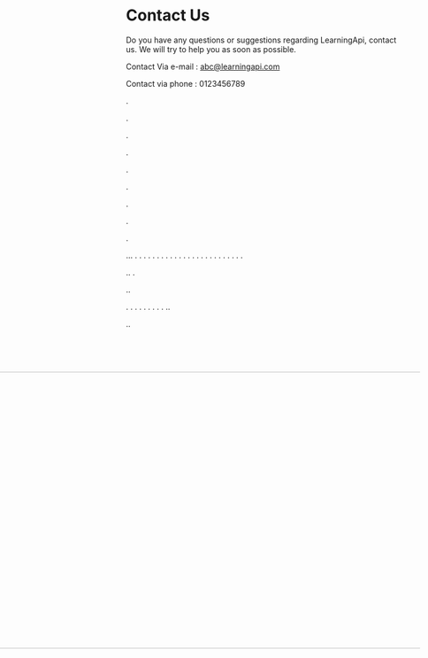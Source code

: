# Contact Us 

Do you have any questions or suggestions regarding 
LearningApi, contact us. We will try to help you as soon as possible. 

Contact Via e-mail : abc@learningapi.com

Contact via phone : 0123456789

.

.


.



.


.



.



.


.


.


...
.
.
.
.
.
.
.
.
.
.
.
.
.
.
.
.
.
.
.
.
.
.
.
.
.

..
.

..

.
.
.
.
.
.
.
.
.
..

..

<img src="https://user-images.githubusercontent.com/44580961/101384280-3b151800-38e0-11eb-82d6-e858655ffeef.png" IMG STYLE="position:absolute; TOP:750px; RIGHT:200px; WIDTH:1050px; HEIGHT:500px"/>
